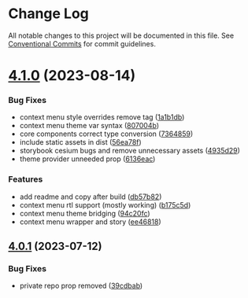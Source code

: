 # Change Log

All notable changes to this project will be documented in this file.
See [Conventional Commits](https://conventionalcommits.org) for commit guidelines.

# [4.1.0](https://github.com/MapColonies/shared-components/compare/@map-colonies/react-core@4.0.1...@map-colonies/react-core@4.1.0) (2023-08-14)


### Bug Fixes

* context menu style overrides remove tag ([1a1b1db](https://github.com/MapColonies/shared-components/commit/1a1b1db1d74f1f7631b76c5fe996650dd54cf2f4))
* context menu theme var syntax ([807004b](https://github.com/MapColonies/shared-components/commit/807004b06ef87b42a16eab11097799a9480c047c))
* core components correct type conversion ([7364859](https://github.com/MapColonies/shared-components/commit/7364859250274473db1d27e34a8e67de09d189f7))
* include static assets in dist ([56ea78f](https://github.com/MapColonies/shared-components/commit/56ea78f0b1478defbca3387ee5768856abd15a74))
* storybook cesium bugs and remove unnecessary assets ([4935d29](https://github.com/MapColonies/shared-components/commit/4935d295c7416e022773d53324ab03983903fee7))
* theme provider unneeded prop ([6136eac](https://github.com/MapColonies/shared-components/commit/6136eac7bbc17f4c5a45cc74fbb9c173cc4b198a))


### Features

* add readme and copy after build ([db57b82](https://github.com/MapColonies/shared-components/commit/db57b828e1351fe2b599f768c3c466fce74e36fa))
* context menu rtl support (mostly working) ([b175c5d](https://github.com/MapColonies/shared-components/commit/b175c5d194f0014362103f5fb1199098773275f1))
* context menu theme bridging ([94c20fc](https://github.com/MapColonies/shared-components/commit/94c20fcef52dc1bd09bcc5cc76ddce59a25efb21))
* context menu wrapper and story ([ee46818](https://github.com/MapColonies/shared-components/commit/ee468185dcd9716e85cb6be34f586f801c5bf0cc))






## [4.0.1](https://github.com/MapColonies/mc-shared-components/compare/@map-colonies/react-core@4.0.0...@map-colonies/react-core@4.0.1) (2023-07-12)


### Bug Fixes

* private repo prop removed ([39cdbab](https://github.com/MapColonies/mc-shared-components/commit/39cdbabc6c535a15ed41d91be6d77db24586820a))
